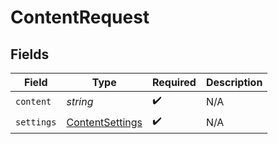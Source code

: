 # ContentRequest


## Fields

| Field                                                     | Type                                                      | Required                                                  | Description                                               |
| --------------------------------------------------------- | --------------------------------------------------------- | --------------------------------------------------------- | --------------------------------------------------------- |
| `content`                                                 | *string*                                                  | :heavy_check_mark:                                        | N/A                                                       |
| `settings`                                                | [ContentSettings](../../models/shared/ContentSettings.md) | :heavy_check_mark:                                        | N/A                                                       |